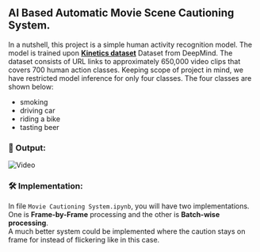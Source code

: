## AI Based Automatic Movie Scene Cautioning System.
In a nutshell, this project is a simple human activity recognition model. The model is trained upon [**Kinetics dataset**](https://deepmind.com/research/open-source/kinetics) Dataset from DeepMind. The dataset consists of URL links to approximately 650,000 video clips that covers 700 human action classes.
Keeping scope of project in mind, we have restricted model inference for only four classes. The four classes are shown below:
* smoking
* driving car
* riding a bike
* tasting beer

### 📰 Output:
![Video](https://github.com/snehitvaddi/Automatic-AI-Movie-Cautioning-System-/blob/master/fast-output.gif)

### 🛠 Implementation:
In file `Movie Cautioning System.ipynb`, you will have two implementations. One is **Frame-by-Frame** processing and the other is **Batch-wise processing**.<br>
A much better system could be implemented where the caution stays on frame for instead of flickering like in this case. 
